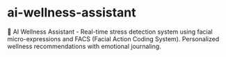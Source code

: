 # ai-wellness-assistant
🧠 AI Wellness Assistant - Real-time stress detection system using facial micro-expressions and FACS (Facial Action Coding System). Personalized wellness recommendations with emotional journaling.
